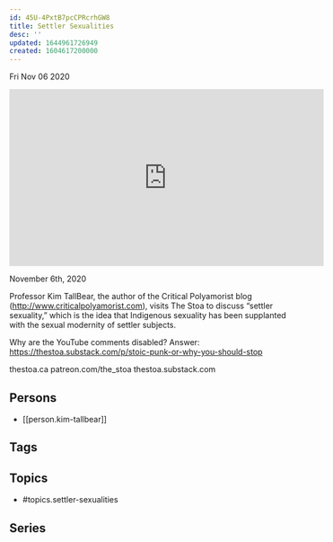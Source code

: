 ```yaml
---
id: 45U-4PxtB7pcCPRcrhGW8
title: Settler Sexualities
desc: ''
updated: 1644961726949
created: 1604617200000
---
```





Fri Nov 06 2020

<iframe width="560" height="315" src="https://www.youtube.com/embed/Ol2RmbVgIa0" title="Settler Sexualities w/ Kim TallBear" frameborder="0" allow="accelerometer; autoplay; clipboard-write; encrypted-media; gyroscope; picture-in-picture" allowfullscreen ></iframe>

November 6th, 2020

Professor Kim TallBear, the author of the Critical Polyamorist blog (http://www.criticalpolyamorist.com), visits The Stoa to discuss “settler sexuality,” which is the idea that Indigenous sexuality has been supplanted with the sexual modernity of settler subjects.

Why are the YouTube comments disabled? Answer: https://thestoa.substack.com/p/stoic-punk-or-why-you-should-stop

thestoa.ca
patreon.com/the_stoa
thestoa.substack.com

## Persons

- [[person.kim-tallbear]]

## Tags



## Topics

- #topics.settler-sexualities

## Series



